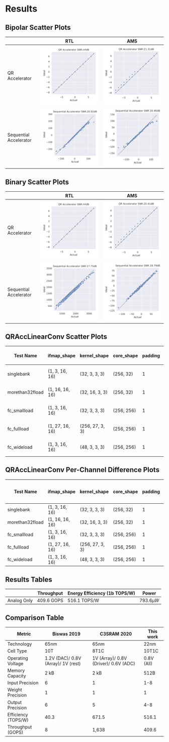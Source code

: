 # Results

## Bipolar Scatter Plots
|   | RTL | AMS |
|---|-----|-----|
| QR Accelerator | ![alt text](images/qr_acc_bipolar.svg) | ![alt text](images/qr_acc_ams_bipolar.svg) |
| Sequential Accelerator | ![alt text](images/seq_acc_bipolar.svg) | ![alt text](images/seq_acc_ams_bipolar.svg) |

## Binary Scatter Plots
|   | RTL | AMS |
|---|-----|-----|
| QR Accelerator | ![alt text](images/qr_acc_binary.svg) | ![alt text](images/qr_acc_ams_binary.svg) |
| Sequential Accelerator | ![alt text](images/seq_acc_binary.svg) | ![alt text](images/seq_acc_ams_binary.svg) |


## QRAccLinearConv Scatter Plots
| Test Name         | ifmap_shape      | kernel_shape    | core_shape   | padding | stride | Scatter Plot Image |
|-------------------|-----------------|-----------------|--------------|---------|--------|--------------------|
| singlebank        | (1, 3, 16, 16)  | (32, 3, 3, 3)   | (256, 32)    | 1       | 1      | ![singlebank](images/png/singlebank_snr.png) |
| morethan32fload   | (1, 16, 16, 16) | (32, 16, 3, 3)  | (256, 32)    | 1       | 1      | ![morethan32fload](images/png/morethan32fload_snr.png) |
| fc_smallload      | (1, 3, 16, 16)  | (32, 3, 3, 3)   | (256, 256)   | 1       | 1      | ![fc_smallload](images/png/fc_smallload_snr.png) |
| fc_fullload       | (1, 27, 16, 16) | (256, 27, 3, 3) | (256, 256)   | 1       | 1      | ![fc_fullload](images/png/fc_fullload_snr.png) |
| fc_wideload       | (1, 3, 16, 16)  | (48, 3, 3, 3)   | (256, 256)   | 1       | 1      | ![fc_wideload](images/png/fc_wideload_snr.png) |

## QRAccLinearConv Per-Channel Difference Plots
| Test Name         | ifmap_shape      | kernel_shape    | core_shape   | padding | stride | Per-Channel Plot Image |
|-------------------|-----------------|-----------------|--------------|---------|--------|------------------------|
| singlebank        | (1, 3, 16, 16)  | (32, 3, 3, 3)   | (256, 32)    | 1       | 1      | ![singlebank](images/png/singlebank_channels.png) |
| morethan32fload   | (1, 16, 16, 16) | (32, 16, 3, 3)  | (256, 32)    | 1       | 1      | ![morethan32fload](images/png/morethan32fload_channels.png) |
| fc_smallload      | (1, 3, 16, 16)  | (32, 3, 3, 3)   | (256, 256)   | 1       | 1      | ![fc_smallload](images/png/fc_smallload_channels.png) |
| fc_fullload       | (1, 27, 16, 16) | (256, 27, 3, 3) | (256, 256)   | 1       | 1      | ![fc_fullload](images/png/fc_fullload_channels.png) |
| fc_wideload       | (1, 3, 16, 16)  | (48, 3, 3, 3)   | (256, 256)   | 1       | 1      | ![fc_wideload](images/png/fc_wideload_channels.png) |

## Results Tables

|       |Throughput       |Energy Efficiency  (1b TOPS/W)   |Power      |
|---|----|----|---|
|Analog Only |$409.6$ GOPS | $516.1$ TOPS/W | $793.6 \mu W$ |

## Comparison Table

| Metric | Biswas 2019 | C3SRAM 2020 | This work |
|--------|-------------|-------------|------------|
| Technology | 65nm | 65nm | 22nm |
| Cell Type | 10T | 8T1C | 10T1C |
| Operating Voltage | 1.2V (DAC)/ 0.8V (Array)/ 1V (rest) | 1V (Array)/ 0.8V (Driver)/ 0.6V (ADC) | 0.8V (All) |
| Memory Capacity | 2 kB | 2 kB | 512B |
| Input Precision | 6 | 1 | 1-8 |
| Weight Precision | 1 | 1 | 1 |
| Output Precision | 6 | 5 | 4-8 |
| Efficiency (TOPS/W) | 40.3 | 671.5 | 516.1 |
| Throughput (GOPS) | 8 | 1,638 | 409.6 |